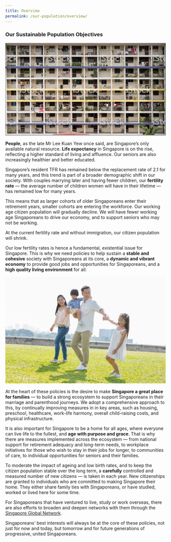 ```yaml
---
title: Overview
permalink: /our-population/overview/
---
```


### Our Sustainable Population Objectives

![Public housing in Singapore, image by iStock](/images/stock-image-1.JPG)

**People**, as the late Mr Lee Kuan Yew once said, are Singapore’s only available natural resource. **Life expectancy** in Singapore is on the rise, reflecting a higher standard of living and affluence. Our seniors are also increasingly healthier and better educated.

Singapore’s resident TFR has remained below the replacement rate of 2.1 for many years, and this trend is part of a broader demographic shift in our society. With couples marrying later and having fewer children, our **fertility rate** — the average number of children women will have in their lifetime — has remained low for many years.

This means that as larger cohorts of older Singaporeans enter their retirement years, smaller cohorts are entering the workforce. Our working age citizen population will gradually decline. We will have fewer working age Singaporeans to drive our economy, and to support seniors who may not be working.

At the current fertility rate and without immigration, our citizen population will shrink. 

Our low fertility rates is hence a fundamental, existential issue for Singapore. This is why we need policies to help sustain a **stable and cohesive** society with Singaporeans at its core, a **dynamic and vibrant economy** to provide good jobs and opportunities for Singaporeans, and a **high quality living environment** for all.

![Family, image by iStock](/images/stock-image-2.jpg)

At the heart of these policies is the desire to make **Singapore a great place for families** — to build a strong ecosystem to support Singaporeans in their marriage and parenthood journeys. We adopt a comprehensive approach to this, by continually improving measures in in key areas, such as housing, preschool, healthcare, work-life harmony, overall child-raising costs, and physical infrastructure. 

It is also important for Singapore to be a home for all ages, where everyone can live life to the fullest, and **age with purpose and grace**. That is why there are measures implemented across the ecosystem — from national support for retirement adequacy and long-term needs, to workplace initiatives for those who wish to stay in their jobs for longer, to communities of care, to individual opportunities for seniors and their families.

To moderate the impact of ageing and low birth rates, and to keep the citizen population stable over the long term, a **carefully** controlled and measured number of new citizens — is taken in each year. New citizenships are granted to individuals who are committed to making Singapore their home. They either share family ties with Singaporeans, or have studied, worked or lived here for some time.  

For Singaporeans that have ventured to live, study or work overseas, there are also efforts to broaden and deepen networks with them through the [Singapore Global Network](https://singaporeglobalnetwork.gov.sg/). 

Singaporeans’ best interests will always be at the core of these policies, not just for now and today, but tomorrow and for future generations of progressive, united Singaporeans.
